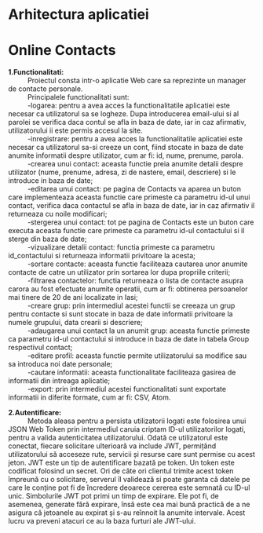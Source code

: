 # Arhitectura aplicatiei
# Online Contacts

**1.Functionalitati:**  
&nbsp;&nbsp;&nbsp;&nbsp;&nbsp;&nbsp;&nbsp;&nbsp;&nbsp;&nbsp;Proiectul consta intr-o aplicatie Web care sa reprezinte un manager de contacte personale.  
 &nbsp;&nbsp;&nbsp;&nbsp;&nbsp;&nbsp;&nbsp;&nbsp;&nbsp;&nbsp;Principalele functionalitati sunt:  
&nbsp;&nbsp;&nbsp;&nbsp;&nbsp;&nbsp;&nbsp;&nbsp;&nbsp;&nbsp;-logarea: pentru a avea acces la functionalitatile aplicatiei este necesar ca utilizatorul sa se logheze. Dupa introducerea email-ului si al parolei se verifica daca contul se afla in baza de date, iar in caz afirmativ, utilizatorului ii este permis accesul la site.  
&nbsp;&nbsp;&nbsp;&nbsp;&nbsp;&nbsp;&nbsp;&nbsp;&nbsp;&nbsp;-inregistrare: pentru a avea acces la functionalitatile aplicatiei este necesar ca utilizatorul sa-si creeze un cont, fiind stocate in baza de date anumite informatii despre utilizator, cum ar fi: id, nume, prenume, parola.  
&nbsp;&nbsp;&nbsp;&nbsp;&nbsp;&nbsp;&nbsp;&nbsp;&nbsp;&nbsp;-crearea unui contact: aceasta functie preia anumite detalii despre utilizator (nume, prenume, adresa, zi de nastere, email, descriere) si le introduce in baza de date;  
&nbsp;&nbsp;&nbsp;&nbsp;&nbsp;&nbsp;&nbsp;&nbsp;&nbsp;&nbsp;-editarea unui contact: pe pagina de Contacts va aparea un buton care implementeaza aceasta functie care primeste ca parametru id-ul unui contact, verifica daca contactul se afla in baza de date, iar in caz afirmativ il returneaza cu noile modificari;  
&nbsp;&nbsp;&nbsp;&nbsp;&nbsp;&nbsp;&nbsp;&nbsp;&nbsp;&nbsp;-stergerea unui contact: tot pe pagina de Contacts este un buton care executa aceasta functie care primeste ca parametru id-ul contactului si il sterge din baza de date;  
&nbsp;&nbsp;&nbsp;&nbsp;&nbsp;&nbsp;&nbsp;&nbsp;&nbsp;&nbsp;-vizualizare detalii contact: functia primeste ca parametru id_contactului si returneaza informatii privitoare la acesta;  
&nbsp;&nbsp;&nbsp;&nbsp;&nbsp;&nbsp;&nbsp;&nbsp;&nbsp;&nbsp;-sortare contacte: aceasta functie faciliteaza cautarea unor anumite contacte de catre un utilizator prin sortarea lor dupa propriile criterii;  
&nbsp;&nbsp;&nbsp;&nbsp;&nbsp;&nbsp;&nbsp;&nbsp;&nbsp;&nbsp;-filtrarea contactelor: functia returneaza o lista de contacte asupra carora au fost efectuate anumite operatii, cum ar fi: obtinerea persoanelor mai tinere de 20 de ani localizate in Iasi;  
&nbsp;&nbsp;&nbsp;&nbsp;&nbsp;&nbsp;&nbsp;&nbsp;&nbsp;&nbsp;-creare grup: prin intermediul acestei functii se creeaza un grup pentru contacte si sunt stocate in baza de date informatii privitoare la numele grupului, data crearii si descriere;  
&nbsp;&nbsp;&nbsp;&nbsp;&nbsp;&nbsp;&nbsp;&nbsp;&nbsp;&nbsp;-adaugarea unui contact la un anumit grup: aceasta functie primeste ca parametru id-ul contactului si introduce in baza de date in tabela Group respectivul contact;  
&nbsp;&nbsp;&nbsp;&nbsp;&nbsp;&nbsp;&nbsp;&nbsp;&nbsp;&nbsp;-editare profil: aceasta functie permite utilizatorului sa modifice sau sa introduca noi date personale;  
&nbsp;&nbsp;&nbsp;&nbsp;&nbsp;&nbsp;&nbsp;&nbsp;&nbsp;&nbsp;-cautare informatii: aceasta functionalitate faciliteaza gasirea de informatii din intreaga aplicatie;  
&nbsp;&nbsp;&nbsp;&nbsp;&nbsp;&nbsp;&nbsp;&nbsp;&nbsp;&nbsp;-export: prin intermediul acestei functionalitati sunt exportate informatii in diferite formate, cum ar fi: CSV, Atom.  
  
**2.Autentificare:**  
&nbsp;&nbsp;&nbsp;&nbsp;&nbsp;&nbsp;&nbsp;&nbsp;&nbsp;&nbsp;Metoda aleasa pentru a persista utilizatorii logati este folosirea unui JSON Web Token prin intermediul caruia criptam ID-ul utilizatorilor logati, pentru a valida autenticitatea utilizatorului. Odată ce utilizatorul este conectat, fiecare solicitare ulterioară va include JWT, permițând utilizatorului să acceseze rute, servicii și resurse care sunt permise cu acest jeton. JWT este un tip de autentificare bazată pe token. Un token este codificat folosind un secret. Ori de câte ori clientul trimite acest token împreună cu o solicitare, serverul îl validează si poate garanta că datele pe care le conține pot fi de încredere deoarece cererea este semnată cu ID-ul unic. Simbolurile JWT pot primi un timp de expirare. Ele pot fi, de asemenea, generate fără expirare, însă este cea mai bună practică de a ne asigura că jetoanele au expirat și s-au reînnoit la anumite intervale. Acest lucru va preveni atacuri ce au la baza furturi ale JWT-ului.
